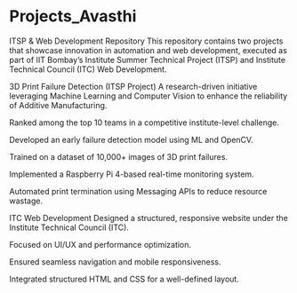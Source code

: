 # Projects_Avasthi
ITSP & Web Development Repository
This repository contains two projects that showcase innovation in automation and web development, executed as part of IIT Bombay’s Institute Summer Technical Project (ITSP) and Institute Technical Council (ITC) Web Development.

3D Print Failure Detection (ITSP Project)
A research-driven initiative leveraging Machine Learning and Computer Vision to enhance the reliability of Additive Manufacturing.

Ranked among the top 10 teams in a competitive institute-level challenge.

Developed an early failure detection model using ML and OpenCV.

Trained on a dataset of 10,000+ images of 3D print failures.

Implemented a Raspberry Pi 4-based real-time monitoring system.

Automated print termination using Messaging APIs to reduce resource wastage.

ITC Web Development
Designed a structured, responsive website under the Institute Technical Council (ITC).

Focused on UI/UX and performance optimization.

Ensured seamless navigation and mobile responsiveness.

Integrated structured HTML and CSS for a well-defined layout.










